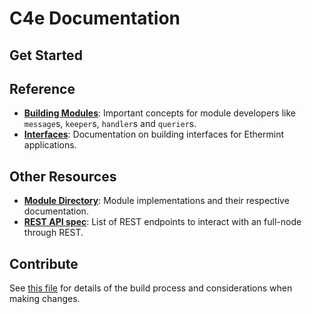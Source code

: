 <!--
layout: home
title: C4e Documentation
description: The world's first blockchain network based on green energy production.
stack:
  - title: Wallet Basics
    desc: Start with the basic concepts of C4E wallet.
    color: "#5064FB"
    label: hub
    url: /usersGuide/walletBasics
  - title: Main information
    desc: Start from introduction to platform
    color: "#00BB00"
    label: sdk
    url: /validatorsGuide/quickstart
footer:
  newsletter: false
aside: false
-->

# C4e Documentation

## Get Started


## Reference

- **[Building Modules](./building-modules/)**: Important concepts for module developers like `message`s, `keeper`s, `handler`s and `querier`s.
- **[Interfaces](./interfaces/)**: Documentation on building interfaces for Ethermint applications.

## Other Resources

- **[Module Directory](../x/)**: Module implementations and their respective documentation.
- **[REST API spec](https://cosmos.network/rpc/)**: List of REST endpoints to interact with an full-node through REST.

## Contribute

See [this file](https://github.com/cosmos/ethermint/blob/development/docs/DOCS_README.md) for details of the build process and considerations when making changes.
